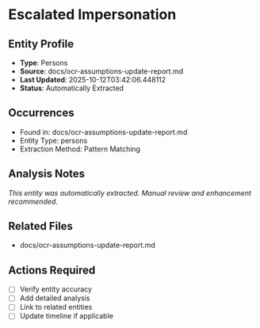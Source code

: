 # Escalated Impersonation

## Entity Profile
- **Type**: Persons
- **Source**: docs/ocr-assumptions-update-report.md
- **Last Updated**: 2025-10-12T03:42:06.448112
- **Status**: Automatically Extracted

## Occurrences
- Found in: docs/ocr-assumptions-update-report.md
- Entity Type: persons
- Extraction Method: Pattern Matching

## Analysis Notes
*This entity was automatically extracted. Manual review and enhancement recommended.*

## Related Files
- docs/ocr-assumptions-update-report.md

## Actions Required
- [ ] Verify entity accuracy
- [ ] Add detailed analysis
- [ ] Link to related entities
- [ ] Update timeline if applicable
